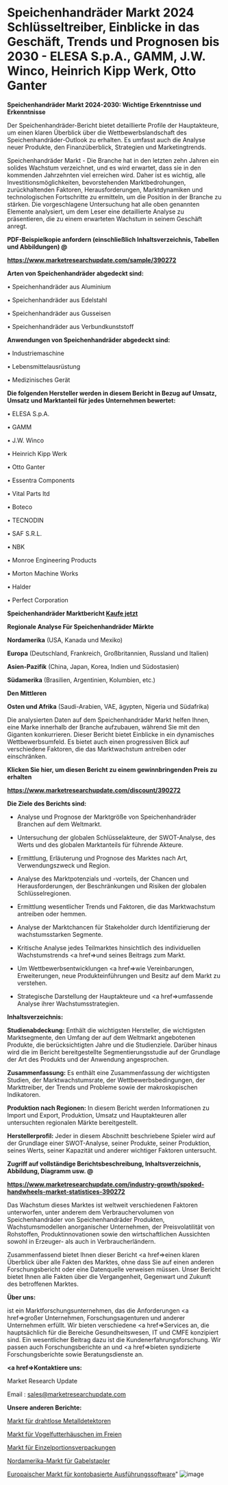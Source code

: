 # Speichenhandräder Markt 2024 Schlüsseltreiber, Einblicke in das Geschäft, Trends und Prognosen bis 2030 - ELESA S.p.A., GAMM, J.W. Winco, Heinrich Kipp Werk, Otto Ganter

<strong>Speichenhandräder Markt 2024-2030: Wichtige Erkenntnisse und Erkenntnisse</strong>

Der Speichenhandräder-Bericht bietet detaillierte Profile der Hauptakteure, um einen klaren Überblick über die Wettbewerbslandschaft des Speichenhandräder-Outlook zu erhalten. Es umfasst auch die Analyse neuer Produkte, den Finanzüberblick, Strategien und Marketingtrends.

Speichenhandräder Markt - Die Branche hat in den letzten zehn Jahren ein solides Wachstum verzeichnet, und es wird erwartet, dass sie in den kommenden Jahrzehnten viel erreichen wird. Daher ist es wichtig, alle Investitionsmöglichkeiten, bevorstehenden Marktbedrohungen, zurückhaltenden Faktoren, Herausforderungen, Marktdynamiken und technologischen Fortschritte zu ermitteln, um die Position in der Branche zu stärken. Die vorgeschlagene Untersuchung hat alle oben genannten Elemente analysiert, um dem Leser eine detaillierte Analyse zu präsentieren, die zu einem erwarteten Wachstum in seinem Geschäft anregt.



<strong><b>PDF-Beispielkopie anfordern (einschließlich Inhaltsverzeichnis, Tabellen und Abbildungen) @ </b></strong>

<strong><a href=https://www.marketresearchupdate.com/sample/390272>

<strong>https://www.marketresearchupdate.com/sample/390272</u></a></strong></strong>



<strong>Arten von Speichenhandräder abgedeckt sind:</strong>

• Speichenhandräder aus Aluminium

• Speichenhandräder aus Edelstahl

• Speichenhandräder aus Gusseisen

• Speichenhandräder aus Verbundkunststoff



<strong>Anwendungen von Speichenhandräder abgedeckt sind:</strong>

• Industriemaschine

• Lebensmittelausrüstung

• Medizinisches Gerät



<strong>Die folgenden Hersteller werden in diesem Bericht in Bezug auf Umsatz, Umsatz und Marktanteil für jedes Unternehmen bewertet:</strong>

• ELESA S.p.A.

• GAMM

• J.W. Winco

• Heinrich Kipp Werk

• Otto Ganter

• Essentra Components

• Vital Parts ltd

• Boteco

• TECNODIN

• SAF S.R.L.

• NBK

• Monroe Engineering Products

• Morton Machine Works

• Halder

• Perfect Corporation



<strong>Speichenhandräder Marktbericht <a href=https://www.marketresearchupdate.com/buynow/390272>Kaufe jetzt</a></strong>



<strong>Regionale Analyse Für Speichenhandräder Märkte</strong>



<strong>Nordamerika</strong> (USA, Kanada und Mexiko)



<strong>Europa</strong> (Deutschland, Frankreich, Großbritannien, Russland und Italien)



<strong>Asien-Pazifik</strong> (China, Japan, Korea, Indien und Südostasien)



<strong>Südamerika</strong> (Brasilien, Argentinien, Kolumbien, etc.)



<strong>Den Mittleren</strong> 

<strong>Osten und Afrika</strong> (Saudi-Arabien, VAE, ägypten, Nigeria und Südafrika)

Die analysierten Daten auf dem Speichenhandräder Markt helfen Ihnen, eine Marke innerhalb der Branche aufzubauen, während Sie mit den Giganten konkurrieren. Dieser Bericht bietet Einblicke in ein dynamisches Wettbewerbsumfeld. Es bietet auch einen progressiven Blick auf verschiedene Faktoren, die das Marktwachstum antreiben oder einschränken.



<strong>Klicken Sie hier, um diesen Bericht zu einem gewinnbringenden Preis zu erhalten
</strong>

<strong><a href=https://www.marketresearchupdate.com/discount/390272>https://www.marketresearchupdate.com/discount/390272</b></u></strong></a>



<strong>Die Ziele des Berichts sind:</strong>

- Analyse und Prognose der Marktgröße von Speichenhandräder Branchen auf dem Weltmarkt.

- Untersuchung der globalen Schlüsselakteure, der SWOT-Analyse, des Werts und des globalen Marktanteils für führende Akteure.

- Ermittlung, Erläuterung und Prognose des Marktes nach Art, Verwendungszweck und Region.

- Analyse des Marktpotenzials und -vorteils, der Chancen und Herausforderungen, der Beschränkungen und Risiken der globalen Schlüsselregionen.

- Ermittlung wesentlicher Trends und Faktoren, die das Marktwachstum antreiben oder hemmen.

- Analyse der Marktchancen für Stakeholder durch Identifizierung der wachstumsstarken Segmente.

- Kritische Analyse jedes Teilmarktes hinsichtlich des individuellen Wachstumstrends <a href=>und</a> seines Beitrags zum Markt.

- Um Wettbewerbsentwicklungen <a href=>wie</a> Vereinbarungen, Erweiterungen, neue Produkteinführungen und Besitz auf dem Markt zu verstehen.

- Strategische Darstellung der Hauptakteure und <a href=>umfas</a>sende Analyse ihrer Wachstumsstrategien.



<strong>Inhaltsverzeichnis:</strong>



<strong>Studienabdeckung:</strong> Enthält die wichtigsten Hersteller, die wichtigsten Marktsegmente, den Umfang der auf dem Weltmarkt angebotenen Produkte, die berücksichtigten Jahre und die Studienziele. Darüber hinaus wird die im Bericht bereitgestellte Segmentierungsstudie auf der Grundlage der Art des Produkts und der Anwendung angesprochen.



<strong>Zusammenfassung:</strong> Es enthält eine Zusammenfassung der wichtigsten Studien, der Marktwachstumsrate, der Wettbewerbsbedingungen, der Markttreiber, der Trends und Probleme sowie der makroskopischen Indikatoren.



<strong>Produktion nach Regionen:</strong> In diesem Bericht werden Informationen zu Import und Export, Produktion, Umsatz und Hauptakteuren aller untersuchten regionalen Märkte bereitgestellt.



<strong>Herstellerprofil:</strong> Jeder in diesem Abschnitt beschriebene Spieler wird auf der Grundlage einer SWOT-Analyse, seiner Produkte, seiner Produktion, seines Werts, seiner Kapazität und anderer wichtiger Faktoren untersucht.



<strong><b>Zugriff auf vollständige Berichtsbeschreibung, Inhaltsverzeichnis, Abbildung, Diagramm usw. @ </b></strong>

<strong><a href=https://www.marketresearchupdate.com/industry-growth/spoked-handwheels-market-statistices-390272>https://www.marketresearchupdate.com/industry-growth/spoked-handwheels-market-statistices-390272</a></strong>

Das Wachstum dieses Marktes ist weltweit verschiedenen Faktoren unterworfen, unter anderem dem Verbrauchervolumen von Speichenhandräder von Speichenhandräder Produkten, Wachstumsmodellen anorganischer Unternehmen, der Preisvolatilität von Rohstoffen, Produktinnovationen sowie den wirtschaftlichen Aussichten sowohl in Erzeuger- als auch in Verbraucherländern.

Zusammenfassend bietet Ihnen dieser Bericht <a href=>einen</a> klaren Überblick über alle Fakten des Marktes, ohne dass Sie auf einen anderen Forschungsbericht oder eine Datenquelle verweisen müssen. Unser Bericht bietet Ihnen alle Fakten über die Vergangenheit, Gegenwart und Zukunft des betroffenen Marktes.



<strong>Über uns:</strong>

 ist ein Marktforschungsunternehmen, das die Anforderungen <a href=>großer</a> Unternehmen, Forschungsagenturen und anderer Unternehmen erfüllt. Wir bieten verschiedene <a href=>Services</a> an, die hauptsächlich für die Bereiche Gesundheitswesen, IT und CMFE konzipiert sind. Ein wesentlicher Beitrag dazu ist die Kundenerfahrungsforschung. Wir passen auch Forschungsberichte an und <a href=>bieten</a> syndizierte Forschungsberichte sowie Beratungsdienste an.



<strong><a href=>Kontaktiere uns:</a></strong>

Market Research Update

Email : sales@marketresearchupdate.com



<strong>Unsere anderen Berichte:</strong>

<a href=https://www.linkedin.com/pulse/wireless-metal-detector-market-2023-trends-new>Markt für drahtlose Metalldetektoren</a>

<a href=https://www.linkedin.com/pulse/outdoor-bird-feeder-market-size-industry-growth>Markt für Vogelfutterhäuschen im Freien</a>

<a href=https://www.linkedin.com/pulse/single-serve-packaging-market-research-report>Markt für Einzelportionsverpackungen</a>

<a href=https://www.linkedin.com/pulse/north-america-lift-truck-market-2023>Nordamerika-Markt für Gabelstapler</a>

<a href=https://www.linkedin.com/pulse/europe-account-based-execution-software-market>Europaischer Markt für kontobasierte Ausführungssoftware</a>"
![image](https://github.com/Gayatrikarjule/Market-Analysis-361/assets/97346546/5b65951b-86f4-4f42-ac00-7e10862ae453)
